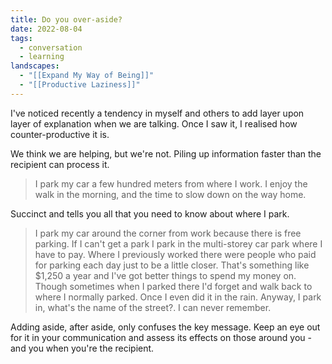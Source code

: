 ```yaml
---
title: Do you over-aside?
date: 2022-08-04
tags:
  - conversation
  - learning
landscapes:
  - "[[Expand My Way of Being]]"
  - "[[Productive Laziness]]"
---
```


I've noticed recently a tendency in myself and others to add layer upon layer of explanation when we are talking. Once I saw it, I realised how counter-productive it is.

We think we are helping, but we're not. Piling up information faster than the recipient can process it.

> I park my car a few hundred meters from where I work. I enjoy the walk in the morning, and the time to slow down on the way home.

Succinct and tells you all that you need to know about where I park.

> I park my car around the corner from work because there is free parking. If I can't get a park I park in the multi-storey car park where I have to pay. Where I previously worked there were people who paid for parking each day just to be a little closer. That's something like $1,250 a year and I've got better things to spend my money on. Though sometimes when I parked there I'd forget and walk back to where I normally parked. Once I even did it in the rain. Anyway, I park in, what's the name of the street?. I can never remember.

Adding aside, after aside, only confuses the key message. Keep an eye out for it in your communication and assess its effects on those around you - and you when you're the recipient.
